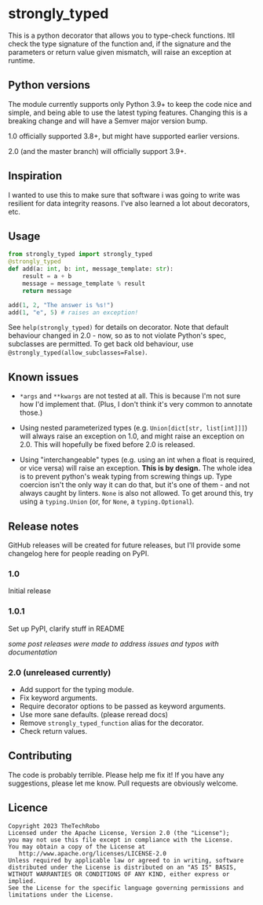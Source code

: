 # strongly_typed

This is a python decorator that allows you to type-check functions. Itll check the type signature of the function and, if the signature and the parameters or return value given mismatch, will raise an exception at runtime.

## Python versions
The module currently supports only Python 3.9+ to keep the code nice and simple, and being able to use the latest typing features. Changing this is a breaking change and will have a Semver major version bump.

1.0 officially supported 3.8+, but might have supported earlier versions.

2.0 (and the master branch) will officially support 3.9+.

## Inspiration
I wanted to use this to make sure that software i was going to write was resilient for data integrity reasons. I've also learned a lot about decorators, etc.

## Usage

```python
from strongly_typed import strongly_typed
@strongly_typed
def add(a: int, b: int, message_template: str):
    result = a + b
    message = message_template % result
    return message

add(1, 2, "The answer is %s!")
add(1, "e", 5) # raises an exception!
```

See `help(strongly_typed)` for details on decorator. Note that default behaviour changed in 2.0 - now, so as to not violate Python's spec, subclasses are permitted. To get back old behaviour, use `@strongly_typed(allow_subclasses=False)`.

## Known issues
- `*args` and `**kwargs` are not tested at all. This is because I'm not sure how I'd implement that. (Plus, I don't think it's very common to annotate those.)

- Using nested parameterized types (e.g. `Union[dict[str, list[int]]]`) will always raise an exception on 1.0, and might raise an exception on 2.0. This will hopefully be fixed before 2.0 is released.

- Using "interchangeable" types (e.g. using an int when a float is required, or vice versa) will raise an exception. **This is by design.** The whole idea is to prevent python's weak typing from screwing things up. Type coercion isn't the only way it can do that, but it's one of them - and not always caught by linters. `None` is also not allowed. To get around this, try using a `typing.Union` (or, for `None`, a `typing.Optional`).

## Release notes
GitHub releases will be created for future releases, but I'll provide some changelog here for people reading on PyPI.

### 1.0
Initial release

### 1.0.1
Set up PyPI, clarify stuff in README

*some post releases were made to address issues and typos with documentation*

### 2.0 (unreleased currently)
- Add support for the typing module.
- Fix keyword arguments.
- Require decorator options to be passed as keyword arguments.
- Use more sane defaults. (please reread docs)
- Remove `strongly_typed_function` alias for the decorator.
- Check return values.

## Contributing
The code is probably terrible. Please help me fix it! If you have any suggestions, please let me know. Pull requests are obviously welcome.

## Licence

```
Copyright 2023 TheTechRobo
Licensed under the Apache License, Version 2.0 (the "License");
you may not use this file except in compliance with the License.
You may obtain a copy of the License at
   http://www.apache.org/licenses/LICENSE-2.0
Unless required by applicable law or agreed to in writing, software
distributed under the License is distributed on an "AS IS" BASIS,
WITHOUT WARRANTIES OR CONDITIONS OF ANY KIND, either express or implied.
See the License for the specific language governing permissions and
limitations under the License.
```
